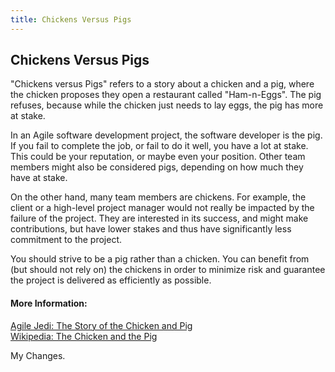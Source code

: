 ```yaml
---
title: Chickens Versus Pigs
---
```

## Chickens Versus Pigs

"Chickens versus Pigs" refers to a story about a chicken and a pig, where the chicken proposes they open a restaurant called "Ham-n-Eggs".
The pig refuses, because while the chicken just needs to lay eggs, the pig has more at stake.

In an Agile software development project, the software developer is the pig. If you fail to complete the job, or fail to do it well,
you have a lot at stake. This could be your reputation, or maybe even your position. Other team members might also be considered pigs, 
depending on how much they have at stake. 

On the other hand, many team members are chickens. For example, the client or a high-level project manager would not really be impacted
by the failure of the project. They are interested in its success, and might make contributions, but have lower stakes and thus
have significantly less commitment to the project. 

You should strive to be a pig rather than a chicken. You can benefit from (but should not rely on) the chickens in order to minimize risk and
guarantee the project is delivered as efficiently as possible.

#### More Information:
<!-- Please add any articles you think might be helpful to read before writing the article -->

<a href='http://www.agilejedi.com/chickenandpig'>Agile Jedi: The Story of the Chicken and Pig</a>  
<a href='https://en.wikipedia.org/wiki/The_Chicken_and_the_Pig'>Wikipedia: The Chicken and the Pig</a>

My Changes.
